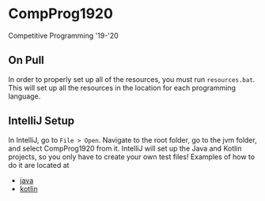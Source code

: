 # CompProg1920
Competitive Programming '19-'20

## On Pull
In order to properly set up all of the resources, you must run `resources.bat`. This will set up all the resources in the location for each programming language.

## IntelliJ Setup
In IntelliJ, go to `File > Open`. Navigate to the root folder, go to the jvm folder, and select CompProg1920 from it. IntelliJ will set up the Java and Kotlin projects, so you only have to create your own test files! Examples of how to do it are located at
- [java](jvm/CompProg1920/src/main/java/example/CSAcademyOddDivisorsJava.java)
- [kotlin](jvm/CompProg1920/src/main/kotlin/example/CSAcademyOddDivisorsKt.kt)

